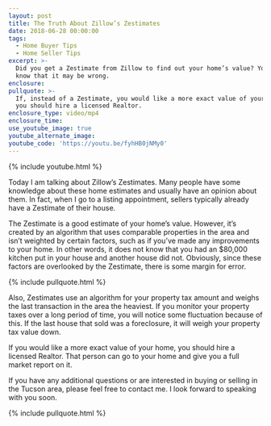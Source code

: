 ```yaml
---
layout: post
title: The Truth About Zillow’s Zestimates
date: 2018-06-28 00:00:00
tags:
  - Home Buyer Tips
  - Home Seller Tips
excerpt: >-
  Did you get a Zestimate from Zillow to find out your home’s value? You should
  know that it may be wrong.
enclosure:
pullquote: >-
  If, instead of a Zestimate, you would like a more exact value of your home,
  you should hire a licensed Realtor.
enclosure_type: video/mp4
enclosure_time:
use_youtube_image: true
youtube_alternate_image:
youtube_code: 'https://youtu.be/fyhHB0jNMy0'
---
```


{% include youtube.html %}

Today I am talking about Zillow’s Zestimates. Many people have some knowledge about these home estimates and usually have an opinion about them. In fact, when I go to a listing appointment, sellers typically already have a Zestimate of their house.

The Zestimate is a good estimate of your home’s value. However, it’s created by an algorithm that uses comparable properties in the area and isn’t weighted by certain factors, such as if you’ve made any improvements to your home. In other words, it does not know that you had an $80,000 kitchen put in your house and another house did not. Obviously, since these factors are overlooked by the Zestimate, there is some margin for error.

{% include pullquote.html %}

Also, Zestimates use an algorithm for your property tax amount and weighs the last transaction in the area the heaviest. If you monitor your property taxes over a long period of time, you will notice some fluctuation because of this. If the last house that sold was a foreclosure, it will weigh your property tax value down.

If you would like a more exact value of your home, you should hire a licensed Realtor. That person can go to your home and give you a full market report on it.

If you have any additional questions or are interested in buying or selling in the Tucson area, please feel free to contact me. I look forward to speaking with you soon.

{% include pullquote.html %}